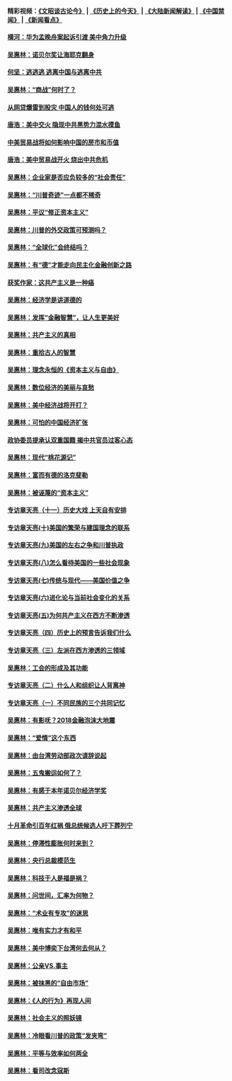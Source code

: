 #### 精彩视频：[《文昭谈古论今》](http://45.76.195.252/wenzhao) | [《历史上的今天》](http://45.76.195.252/today-in-history) | [《大陆新闻解读》](http://45.76.195.252/ntdtv-comedy) | [《中国禁闻》](http://45.76.195.252/ntdtv-news) | [《新闻看点》](http://45.76.195.252/news-insight) 

 #### [横河：华为孟晚舟案起诉引渡 美中角力升级](../pages/nsc423/n11027230.md?t=02142137) 

#### [吴惠林：诺贝尔奖让海耶克翻身](../pages/nsc423/n10890049.md?t=02142137) 

#### [何坚：逃逃逃 逃离中国与逃离中共](../pages/nsc423/n10592891.md?t=02142137) 

#### [吴惠林：“商战”何时了？](../pages/nsc423/n10573558.md?t=02142137) 

#### [从网贷爆雷到股灾 中国人的钱何处可逃](../pages/nsc423/n10572800.md?t=02142137) 

#### [唐浩：美中交火 隐现中共黑势力混水摸鱼](../pages/nsc423/n10544040.md?t=02142137) 

#### [中美贸易战将如何影响中国的房市和币值](../pages/nsc423/n10543697.md?t=02142137) 

#### [唐浩：美中贸易战开火 烧出中共危机](../pages/nsc423/n10540126.md?t=02142137) 

#### [吴惠林：企业家是否应负较多的“社会责任”](../pages/nsc423/n10535022.md?t=02142137) 

#### [吴惠林：“川普奇迹”一点都不稀奇](../pages/nsc423/n10512808.md?t=02142137) 

#### [吴惠林：平议“修正资本主义”](../pages/nsc423/n10495724.md?t=02142137) 

#### [吴惠林：川普的外交政策可预测吗？](../pages/nsc423/n10462387.md?t=02142137) 

#### [吴惠林：“全球化”会终结吗？](../pages/nsc423/n10452838.md?t=02142137) 

#### [吴惠林：有“德”才能走向民主化金融创新之路](../pages/nsc423/n10432292.md?t=02142137) 

#### [获奖作家：这共产主义是一种癌](../pages/nsc423/n10431541.md?t=02142137) 

#### [吴惠林：经济学是讲道德的](../pages/nsc423/n10398014.md?t=02142137) 

#### [吴惠林：发挥“金融智慧”，让人生更美好](../pages/nsc423/n10375019.md?t=02142137) 

#### [吴惠林：共产主义的真相](../pages/nsc423/n10351394.md?t=02142137) 

#### [吴惠林：重拾古人的智慧](../pages/nsc423/n10337691.md?t=02142137) 

#### [吴惠林：理念永恒的《资本主义与自由》](../pages/nsc423/n10316274.md?t=02142137) 

#### [吴惠林：数位经济的美丽与哀愁](../pages/nsc423/n10292946.md?t=02142137) 

#### [吴惠林：美中经济战将开打？](../pages/nsc423/n10258825.md?t=02142137) 

#### [吴惠林：可怕的中国经济扩张](../pages/nsc423/n10219147.md?t=02142137) 

#### [政协委员提承认双重国籍 揭中共官员过客心态](../pages/nsc423/n10208809.md?t=02142137) 

#### [吴惠林：现代“桃花源记”](../pages/nsc423/n10185234.md?t=02142137) 

#### [吴惠林：富而有德的洛克斐勒](../pages/nsc423/n10142264.md?t=02142137) 

#### [吴惠林：被诬蔑的“资本主义”](../pages/nsc423/n10124816.md?t=02142137) 

#### [专访章天亮（十一）历史大戏 上天自有安排](../pages/nsc423/n10094905.md?t=02142137) 

#### [专访章天亮(十)美国的繁荣与建国理念的联系](../pages/nsc423/n10094899.md?t=02142137) 

#### [专访章天亮(九)美国的左右之争和川普执政](../pages/nsc423/n10094889.md?t=02142137) 

#### [专访章天亮(八)怎么看待美国的一些社会现象](../pages/nsc423/n10094857.md?t=02142137) 

#### [专访章天亮(七)传统与现代——美国价值之争](../pages/nsc423/n10093140.md?t=02142137) 

#### [专访章天亮(六)进化论与当前社会变化的关系](../pages/nsc423/n10092036.md?t=02142137) 

#### [专访章天亮(五)为何共产主义在西方不断渗透](../pages/nsc423/n10083620.md?t=02142137) 

#### [专访章天亮（四）历史上的预言告诉我们什么](../pages/nsc423/n10083606.md?t=02142137) 

#### [专访章天亮（三）左派在西方渗透的三领域](../pages/nsc423/n10081115.md?t=02142137) 

#### [吴惠林：工会的形成及其功能](../pages/nsc423/n10080633.md?t=02142137) 

#### [专访章天亮（二）什么人和组织让人背离神](../pages/nsc423/n10076637.md?t=02142137) 

#### [专访章天亮（一）不同民族的三个共同记忆](../pages/nsc423/n10074188.md?t=02142137) 

#### [吴惠林：有影呒？2018金融泡沫大地震](../pages/nsc423/n10040534.md?t=02142137) 

#### [吴惠林：“爱情”这个东西](../pages/nsc423/n10019423.md?t=02142137) 

#### [吴惠林：由台湾劳动部政次请辞说起](../pages/nsc423/n9979679.md?t=02142137) 

#### [吴惠林：五鬼搬运如何了？](../pages/nsc423/n9925338.md?t=02142137) 

#### [吴惠林：有感于本年诺贝尔经济学奖](../pages/nsc423/n9871883.md?t=02142137) 

#### [吴惠林：共产主义渗透全球](../pages/nsc423/n9812748.md?t=02142137) 

#### [十月革命引百年红祸 俄总统候选人吁下葬列宁](../pages/nsc423/n9810182.md?t=02142137) 

#### [吴惠林：停滞性膨胀何时来到？](../pages/nsc423/n9764136.md?t=02142137) 

#### [吴惠林：央行总裁模范生](../pages/nsc423/n9728134.md?t=02142137) 

#### [吴惠林：科技于人是福是祸？](../pages/nsc423/n9672982.md?t=02142137) 

#### [吴惠林：问世间，汇率为何物？](../pages/nsc423/n9621788.md?t=02142137) 

#### [吴惠林：“术业有专攻”的迷思](../pages/nsc423/n9580363.md?t=02142137) 

#### [吴惠林：唯有实力才有和平](../pages/nsc423/n9529599.md?t=02142137) 

#### [吴惠林：美中博奕下台湾何去何从？](../pages/nsc423/n9483598.md?t=02142137) 

#### [吴惠林：公亲VS.事主](../pages/nsc423/n9425637.md?t=02142137) 

#### [吴惠林：被抹黑的“自由市场”](../pages/nsc423/n9351545.md?t=02142137) 

#### [吴惠林：《人的行为》再现人间](../pages/nsc423/n9296339.md?t=02142137) 

#### [吴惠林：社会主义的照妖镜](../pages/nsc423/n9243460.md?t=02142137) 

#### [吴惠林：冷眼看川普的政策“发夹弯”](../pages/nsc423/n9120684.md?t=02142137) 

#### [吴惠林：平等与效率如何两全](../pages/nsc423/n9075430.md?t=02142137) 

#### [吴惠林：看司改念寇斯](../pages/nsc423/n9024915.md?t=02142137) 

